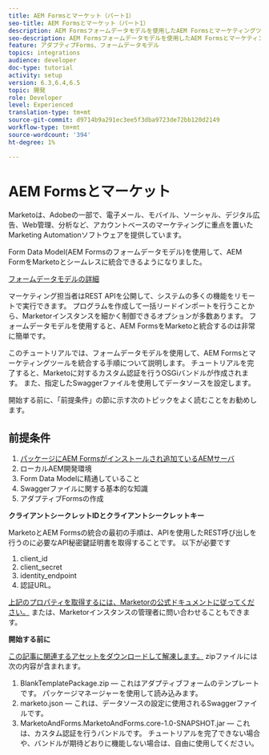 ```yaml
---
title: AEM Formsとマーケット（パート1）
seo-title: AEM Formsとマーケット（パート1）
description: AEM Formsフォームデータモデルを使用したAEM Formsとマーケティングツールの統合に関するチュートリアルです。
seo-description: AEM Formsフォームデータモデルを使用したAEM Formsとマーケティングツールの統合に関するチュートリアルです。
feature: アダプティブForms、フォームデータモデル
topics: integrations
audience: developer
doc-type: tutorial
activity: setup
version: 6.3,6.4,6.5
topic: 開発
role: Developer
level: Experienced
translation-type: tm+mt
source-git-commit: d9714b9a291ec3ee5f3dba9723de72bb120d2149
workflow-type: tm+mt
source-wordcount: '394'
ht-degree: 1%

---
```



# AEM Formsとマーケット

Marketoは、Adobeの一部で、電子メール、モバイル、ソーシャル、デジタル広告、Web管理、分析など、アカウントベースのマーケティングに重点を置いたMarketing Automationソフトウェアを提供しています。

Form Data Model(AEM Formsのフォームデータモデル)を使用して、AEM FormをMarketoとシームレスに統合できるようになりました。

[フォームデータモデルの詳細](https://helpx.adobe.com/experience-manager/6-5/forms/using/data-integration.html)

マーケティング担当者はREST APIを公開して、システムの多くの機能をリモートで実行できます。 プログラムを作成して一括リードインポートを行うことから、Marketorインスタンスを細かく制御できるオプションが多数あります。 フォームデータモデルを使用すると、AEM FormsをMarketoと統合するのは非常に簡単です。

このチュートリアルでは、フォームデータモデルを使用して、AEM Formsとマーケティングツールを統合する手順について説明します。 チュートリアルを完了すると、Marketoに対するカスタム認証を行うOSGiバンドルが作成されます。 また、指定したSwaggerファイルを使用してデータソースを設定します。

開始する前に、「前提条件」の節に示す次のトピックをよく読むことをお勧めします。

## 前提条件

1. [パッケージにAEM Formsがインストールされ追加ているAEMサーバ](/help/forms/adaptive-forms/installing-aem-form-on-windows-tutorial-use.md)
1. ローカルAEM開発環境
1. Form Data Modelに精通していること
1. Swaggerファイルに関する基本的な知識
1. アダプティブFormsの作成

**クライアントシークレットIDとクライアントシークレットキー**

MarketoとAEM Formsの統合の最初の手順は、APIを使用したREST呼び出しを行うのに必要なAPI秘密鍵証明書を取得することです。 以下が必要です

1. client_id
1. client_secret
1. identity_endpoint
1. 認証URL。

[上記のプロパティを取得するには、Marketorの公式ドキュメントに従ってください。](https://developers.marketo.com/rest-api/) または、Marketorインスタンスの管理者に問い合わせることもできます。

**開始する前に**

[この記事に関連するアセットをダウンロードして解凍します。](assets/aemformsandmarketo.zip) zipファイルには次の内容が含まれます。

1. BlankTemplatePackage.zip — これはアダプティブフォームのテンプレートです。 パッケージマネージャーを使用して読み込みます。
1. marketo.json — これは、データソースの設定に使用されるSwaggerファイルです。
1. MarketoAndForms.MarketoAndForms.core-1.0-SNAPSHOT.jar — これは、カスタム認証を行うバンドルです。 チュートリアルを完了できない場合や、バンドルが期待どおりに機能しない場合は、自由に使用してください。
